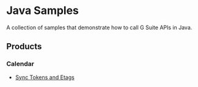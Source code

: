 # Java Samples

A collection of samples that demonstrate how to call G Suite APIs in Java.

## Products

### Calendar

- [Sync Tokens and Etags](calendar/sync)
